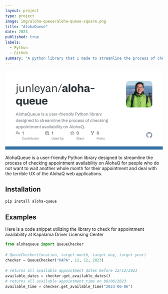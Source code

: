 ```yaml
---
layout: project
type: project
image: img/aloha-queue/aloha-queue-square.png
title: "AlohaQueue"
date: 2023
published: true
labels:
  - Python
  - GitHub
summary: "A python library that I made to streamline the process of checking appointment availability on AlohaQ."
---
```


<img class="img-fluid" src="../img/aloha-queue/aloha-queue-rectangle.png">

AlohaQueue is a user-friendly Python library designed to streamline the process of checking appointment availability on AlohaQ for people who do not want to wait another whole month for their appointment and deal with the terrible UX of the AlohaQ web applications. 

## Installation
``` sh
pip install aloha-queue
```   

## Examples
Here is a code snippet utilizing the library to check for appointment availability at Kapalama Driver Licensing Center
```py
from alohaqueue import QueueChecker

# QueueChecker(location, target month, target day, target year)
checker = QueueChecker("KAPA", 12, 12, 2023)

# returns all available appointment dates before 12/12/2023
available_dates = checker.get_available_dates()
# returns all available appointment time on 06/06/2023
available_time = checker.get_available_time("2023-06-06")
```
